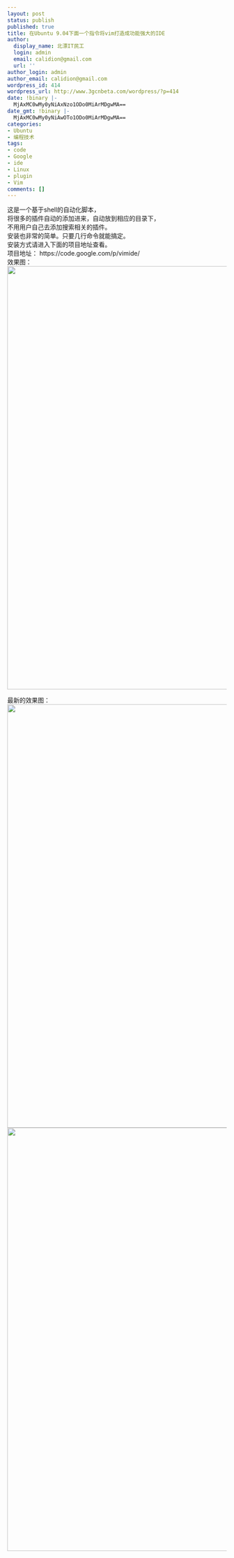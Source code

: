 ```yaml
---
layout: post
status: publish
published: true
title: 在Ubuntu 9.04下面一个指令将vim打造成功能强大的IDE
author:
  display_name: 北漂IT民工
  login: admin
  email: calidion@gmail.com
  url: ''
author_login: admin
author_email: calidion@gmail.com
wordpress_id: 414
wordpress_url: http://www.3gcnbeta.com/wordpress/?p=414
date: !binary |-
  MjAxMC0wMy0yNiAxNzo1ODo0MiArMDgwMA==
date_gmt: !binary |-
  MjAxMC0wMy0yNiAwOTo1ODo0MiArMDgwMA==
categories:
- Ubuntu
- 编程技术
tags:
- code
- Google
- ide
- Linux
- plugin
- Vim
comments: []
---
```

<p>这是一个基于shell的自动化脚本，<br />
将很多的插件自动的添加进来，自动放到相应的目录下，<br />
不用用户自己去添加搜索相关的插件。<br />
安装也非常的简单。只要几行命令就能搞定。<br />
安装方式请进入下面的项目地址查看。<br />
项目地址： https://code.google.com/p/vimide/<br />
效果图：<br />
<a href="http://www.3gcnbeta.com/wordpress/wp-content/uploads/2010/03/Screenshot-install.sh-+-Temp-VIM.png"><img src="http://www.3gcnbeta.com/wordpress/wp-content/uploads/2010/03/Screenshot-install.sh-+-Temp-VIM.png" alt="" title="Screenshot-install.sh + (~-Temp) - VIM" width="1392" height="970" class="aligncenter size-full wp-image-417" /></a></p>
<p>最新的效果图：<br />
<a href="http://www.3gcnbeta.com/wordpress/wp-content/uploads/2010/03/Screenshot-transitfeed.py-Documents-scheduleeditor-demo-GVIM.png"><img src="http://www.3gcnbeta.com/wordpress/wp-content/uploads/2010/03/Screenshot-transitfeed.py-Documents-scheduleeditor-demo-GVIM.png" alt="" title="Screenshot-transitfeed.py (~-Documents-scheduleeditor-demo) - GVIM" width="1392" height="970" class="aligncenter size-full wp-image-419" /></a><br />
<a href="http://www.3gcnbeta.com/wordpress/wp-content/uploads/2010/03/Screenshot-transit.js-+-Documents-scheduleeditor-demo-gtfsscheduleviewer-files-GVIM.png"><img src="http://www.3gcnbeta.com/wordpress/wp-content/uploads/2010/03/Screenshot-transit.js-+-Documents-scheduleeditor-demo-gtfsscheduleviewer-files-GVIM.png" alt="" title="Screenshot-transit.js + (~-Documents-scheduleeditor-demo-gtfsscheduleviewer-files) - GVIM" width="1392" height="970" class="aligncenter size-full wp-image-420" /></a></p>
